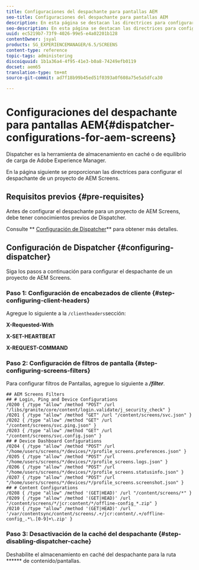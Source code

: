 ```yaml
---
title: Configuraciones del despachante para pantallas AEM
seo-title: Configuraciones del despachante para pantallas AEM
description: En esta página se destacan las directrices para configurar el despachante de un proyecto de AEM Screens.
seo-description: En esta página se destacan las directrices para configurar el despachante de un proyecto de AEM Screens.
uuid: ec5219b7-73f9-4026-99e5-e4a02201b128
contentOwner: jsyal
products: SG_EXPERIENCEMANAGER/6.5/SCREENS
content-type: reference
topic-tags: administering
discoiquuid: 1b1a36a4-4f95-41e3-b0a8-74249efb0119
docset: aem65
translation-type: tm+mt
source-git-commit: ad7f18b99b45ed51f0393a0f608a75e5a5dfca30

---
```



# Configuraciones del despachante para pantallas AEM{#dispatcher-configurations-for-aem-screens}

Dispatcher es la herramienta de almacenamiento en caché o de equilibrio de carga de Adobe Experience Manager.

En la página siguiente se proporcionan las directrices para configurar el despachante de un proyecto de AEM Screens.

## Requisitos previos {#pre-requisites}

Antes de configurar el despachante para un proyecto de AEM Screens, debe tener conocimientos previos de Dispatcher.

Consulte ** [Configuración de Dispatcher](https://docs.adobe.com/content/help/en/experience-manager-dispatcher/using/configuring/dispatcher-configuration.html)** para obtener más detalles.

## Configuración de Dispatcher {#configuring-dispatcher}

Siga los pasos a continuación para configurar el despachante de un proyecto de AEM Screens.

### Paso 1: Configuración de encabezados de cliente {#step-configuring-client-headers}

Agregue lo siguiente a la `/clientheaders`sección:

**X-Requested-With**

**X-SET-HEARTBEAT**

**X-REQUEST-COMMAND**

### Paso 2: Configuración de filtros de pantalla {#step-configuring-screens-filters}

Para configurar filtros de Pantallas, agregue lo siguiente a ***/filter***.

```
## AEM Screens Filters
## # Login, Ping and Device Configurations
/0200 { /type "allow" /method "POST" /url "/libs/granite/core/content/login.validate/j_security_check" }
/0201 { /type "allow" /method "GET" /url "/content/screens/svc.json" }
/0202 { /type "allow" /method "GET" /url "/content/screens/svc.ping.json" }
/0203 { /type "allow" /method "GET" /url "/content/screens/svc.config.json" }
## # Device Dashboard Configurations
/0204 { /type "allow" /method "POST" /url "/home/users/screens/*/devices/*/profile_screens.preferences.json" }
/0205 { /type "allow" /method "POST" /url "/home/users/screens/*/devices/*/profile_screens.logs.json" }
/0206 { /type "allow" /method "POST" /url "/home/users/screens/*/devices/*/profile_screens.statusinfo.json" }
/0207 { /type "allow" /method "POST" /url "/home/users/screens/*/devices/*/profile_screens.screenshot.json" }
## # Content Configurations
/0208 { /type "allow" /method '(GET|HEAD)' /url "/content/screens/*" }
/0209 { /type "allow" /method '(GET|HEAD)' /url "/content/screens/*/jcr:content/*/offline-config_*.zip" }
/0210 { /type "allow" /method '(GET|HEAD)' /url '/var/contentsync/content/screens/.+/jcr:content/.+/offline-config_.*\.[0-9]+\.zip' }
```

### Paso 3: Desactivación de la caché del despachante {#step-disabling-dispatcher-cache}

Deshabilite el almacenamiento en caché del despachante para la ruta ****** de contenido/pantallas.
